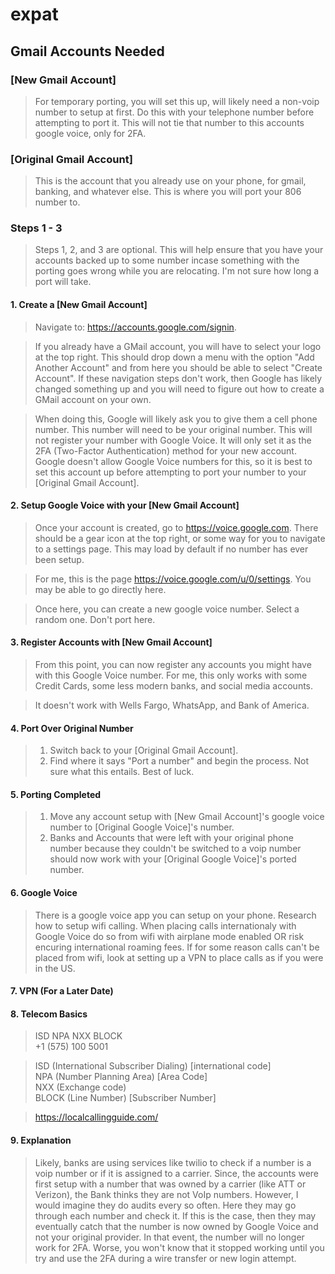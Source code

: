 # expat

## Gmail Accounts Needed

### [New Gmail Account]

>For temporary porting, you will set this up, will likely need a non-voip number to setup at first. Do this with your telephone number before attempting to port it. This will not tie that number to this accounts google voice, only for 2FA.


### [Original Gmail Account]

>This is the account that you already use on your phone, for gmail, banking, and whatever else. This is where you will port your 806 number to. 

### Steps 1 - 3
>Steps 1, 2, and 3 are optional. This will help ensure that you have your accounts backed up to some number incase something with the porting goes wrong while you are relocating. I'm not sure how long a port will take.

#### 1. Create a [New Gmail Account]

>Navigate to: https://accounts.google.com/signin. 

>If you already have a GMail account, you will have to select your logo at the top right. This should drop down a menu with the option "Add Another Account" and from here you should be able to select "Create Account". If these navigation steps don't work, then Google has likely changed something up and you will need to figure out how to create a GMail account on your own.

>When doing this, Google will likely ask you to give them a cell phone number. This number will need to be your original number. This will not register your number with Google Voice. It will only set it as the 2FA (Two-Factor Authentication) method for your new account. Google doesn't allow Google Voice numbers for this, so it is best to set this account up before attempting to port your number to your [Original Gmail Account]. 

#### 2. Setup Google Voice with your [New Gmail Account]

>Once your account is created, go to https://voice.google.com. There should be a gear icon at the top right, or some way for you to navigate to a settings page. This may load by default if no number has ever been setup. 

>For me, this is the page https://voice.google.com/u/0/settings. You may be able to go directly here. 

>Once here, you can create a new google voice number. Select a random one. Don't port here. 

#### 3. Register Accounts with [New Gmail Account]
>From this point, you can now register any accounts you might have with this Google Voice number. For me, this only works with some Credit Cards, some less modern banks, and social media accounts. 

>It doesn't work with Wells Fargo, WhatsApp, and Bank of America.

#### 4. Port Over Original Number
> 1. Switch back to your [Original Gmail Account].<br>
> 2. Find where it says "Port a number" and begin the process. Not sure what this entails. Best of luck.

#### 5. Porting Completed
> 1. Move any account setup with [New Gmail Account]'s google voice number to [Original Google Voice]'s number.
> 2. Banks and Accounts that were left with your original phone number because they couldn't be switched to a voip number should now work with your [Original Google Voice]'s ported number.

#### 6. Google Voice
> There is a google voice app you can setup on your phone.
> Research how to setup wifi calling.
> When placing calls internationaly with Google Voice do so from wifi with airplane mode enabled OR risk encuring international roaming fees. 
> If for some reason calls can't be placed from wifi, look at setting up a VPN to place calls as if you were in the US. 

#### 7. VPN (For a Later Date)

#### 8. Telecom Basics
>ISD NPA  NXX BLOCK<br>
>+1 (575) 100 5001

>ISD (International Subscriber Dialing) [international code]<br>
>NPA (Number Planning Area) [Area Code]<br>
>NXX (Exchange code) <br>
>BLOCK (Line Number) [Subscriber Number]<br>

>https://localcallingguide.com/

#### 9. Explanation
>Likely, banks are using services like twilio to check if a number is a voip number or if it is assigned to a carrier. Since, the accounts were first setup with a number that was owned by a carrier (like ATT or Verizon), the Bank thinks they are not VoIp numbers. However, I would imagine they do audits every so often. Here they may go through each number and check it. If this is the case, then they may eventually catch that the number is now owned by Google Voice and not your original provider. In that event, the number will no longer work for 2FA. Worse, you won't know that it stopped working until you try and use the 2FA during a wire transfer or new login attempt. 